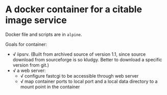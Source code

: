 # A docker container for a citable image service



Docker file and scripts are in `alpine`.


Goals for container:


- √ iipsrv. (Built from archived source of version 1.1, since source download from sourceforge is so kludgy.  Better to download a specific version from git.)
- √ a web server:
    - √ configure fastcgi to be accessible through web server
    - √ map container ports to local port and a local data directory to a mount point in the container
